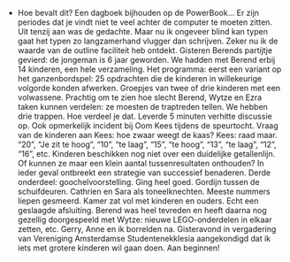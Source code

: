 - Hoe bevalt dit? Een dagboek bijhouden op de PowerBook... Er zijn periodes dat je vindt niet te veel achter de computer te moeten zitten. Uit tenzij aan was de gedachte. Maar nu ik ongeveer blind kan typen gaat het typen zo langzamerhand vlugger dan schrijven. Zeker nu ik de waarde van de outline faciliteit heb ontdekt. Gisteren Berends partijtje gevierd: de jongeman is 6 jaar geworden. We hadden met Berend erbij 14 kinderen, een hele verzameling. Het programma: eerst een variant op het ganzenbordspel: 25 opdrachten die de kinderen in willekeurige volgorde konden afwerken. Groepjes van twee of drie kinderen met een volwassene. Prachtig om te zien hoe slecht Berend, Wytze en Ezra taken kunnen verdelen: ze moesten de traptreden tellen. We hebben drie trappen. Hoe verdeel je dat. Leverde 5 minuten verhitte discussie op. Ook opmerkelijk incident bij Oom Kees tijdens de speurtocht. Vraag van de kinderen aan Kees: hoe zwaar weegt de kaas? Kees: raad maar. “20”, “Je zit te hoog”, “10”, “te laag”, “15”, “te hoog”, “13”, “te laag”, “12”, “16”, etc. Kinderen beschikken nog niet over een duidelijke getallenlijn. Of kunnen ze maar een klein aantal tussenresultaten onthouden? In ieder geval ontbreekt een strategie van successief benaderen. Derde onderdeel: goochelvoorstelling. Ging heel goed. Gordijn tussen de schuifdeuren. Cathrien en Sara als toneelknechten. Meeste nummers liepen gesmeerd. Kamer zat vol met kinderen en ouders. Echt een geslaagde afsluiting. Berend was heel tevreden en heeft daarna nog gezellig doorgespeeld met Wytze: nieuwe LEGO-onderdelen in elkaar zetten, etc. Gerry, Anne en ik borrelden na. Gisteravond in vergadering van Vereniging Amsterdamse Studentenekklesia aangekondigd dat ik iets met grotere kinderen wil gaan doen. Aan beginnen!